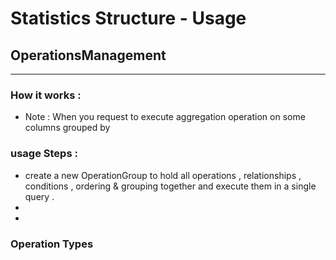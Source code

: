 # Statistics Structure - Usage
## OperationsManagement

<hr>

### How it works :
- Note : When you request to execute aggregation operation on some columns grouped by

### usage Steps :
- create a new OperationGroup to hold all operations , relationships , conditions , ordering & grouping together and execute them in a single query .   
-  
- 
### Operation Types
